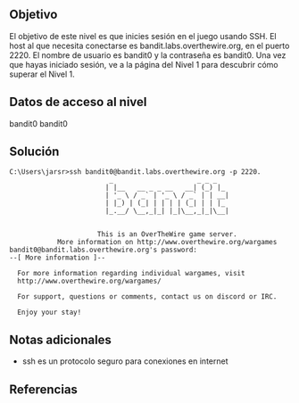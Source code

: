 ## Objetivo
El objetivo de este nivel es que inicies sesión en el juego usando SSH. El host al que necesita conectarse es bandit.labs.overthewire.org, en el puerto 2220. El nombre de usuario es bandit0 y la contraseña es bandit0. Una vez que hayas iniciado sesión, ve a la página del Nivel 1 para descubrir cómo superar el Nivel 1.
## Datos de acceso al nivel
bandit0
bandit0
## Solución
```
C:\Users\jarsr>ssh bandit0@bandit.labs.overthewire.org -p 2220.
                         _                     _ _ _
                        | |__   __ _ _ __   __| (_) |_
                        | '_ \ / _` | '_ \ / _` | | __|
                        | |_) | (_| | | | | (_| | | |_
                        |_.__/ \__,_|_| |_|\__,_|_|\__|


                      This is an OverTheWire game server.
            More information on http://www.overthewire.org/wargames
bandit0@bandit.labs.overthewire.org's password:
--[ More information ]--

  For more information regarding individual wargames, visit
  http://www.overthewire.org/wargames/

  For support, questions or comments, contact us on discord or IRC.

  Enjoy your stay!
```

## Notas adicionales
- ssh es un protocolo seguro para conexiones en internet
## Referencias 

